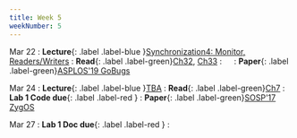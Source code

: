```yaml
---
title: Week 5
weekNumber: 5
---
```


Mar 22
: **Lecture**{: .label .label-blue }[Synchronization4: Monitor, Readers/Writers](/sp22/assets/slides/lec09_synchronization4.pdf)
    : **Read**{: .label .label-green}[Ch32](https://pages.cs.wisc.edu/~remzi/OSTEP/threads-bugs.pdf), [Ch33](https://pages.cs.wisc.edu/~remzi/OSTEP/threads-events.pdf)
: &emsp;
    : **Paper**{: .label .label-green}[ASPLOS'19 GoBugs](https://dl.acm.org/doi/10.1145/3297858.3304069)

Mar 24
: **Lecture**{: .label .label-blue }[TBA](#)
    : **Read**{: .label .label-green}[Ch7](https://pages.cs.wisc.edu/~remzi/OSTEP/cpu-sched.pdf)
: **Lab 1 Code due**{: .label .label-red }
    : **Paper**{: .label .label-green}[SOSP'17 ZygOS](https://dl.acm.org/doi/10.1145/3132747.3132780)

Mar 27
: **Lab 1 Doc due**{: .label .label-red }
    : &emsp;
